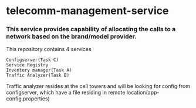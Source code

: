 # telecomm-management-service
### This service provides capability of allocating the calls to a network based on the brand/model provider. 

This repository contains 4 services
```
Configserver(Task C)
Service Registry
Inventory manager(Task A)
Traffic Analyzer(Task B)
```
Traffic analyzer resides at the cell towers and will be looking for config from configserver, which have a file residing in remote location(app-config.properties)



